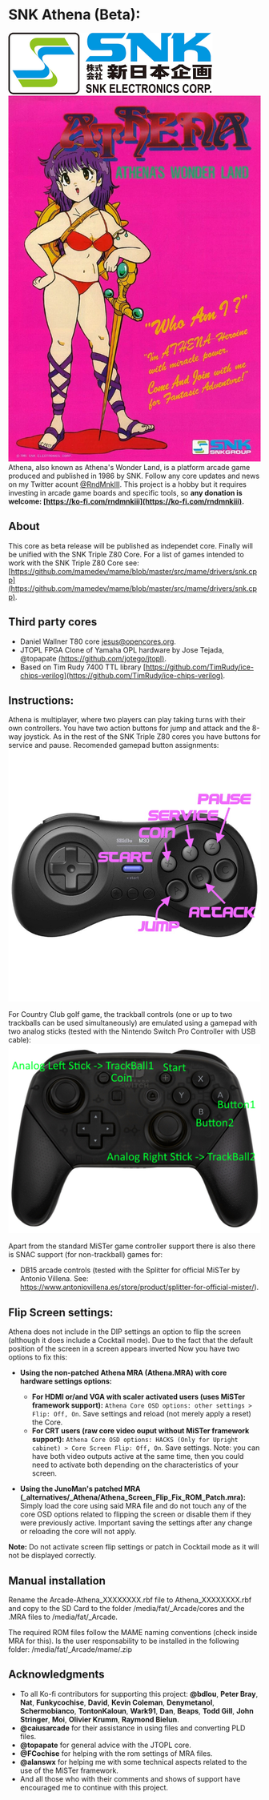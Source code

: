 # SNK Athena (Beta):
![SNK logo](/docs/snk_corp_logo.png)
![Game Flyer](/docs/Athena_flyer.png)
Athena, also known as Athena's Wonder Land, is a platform arcade game produced and published in 1986 by SNK.
Follow any core updates and news on my Twitter acount [@RndMnkIII](https://twitter.com/RndMnkIII). This project is a hobby but it requires investing in arcade game boards and specific tools, so **any donation is welcome: [https://ko-fi.com/rndmnkiii](https://ko-fi.com/rndmnkiii).**

## About
This core as beta release will be published as independet core. Finally will be unified with the SNK Triple Z80 Core. For a list of games intended to work with the SNK Triple Z80 Core see:
[https://github.com/mamedev/mame/blob/master/src/mame/drivers/snk.cpp](https://github.com/mamedev/mame/blob/master/src/mame/drivers/snk.cpp).  

## Third party cores
* Daniel Wallner T80 core [jesus@opencores.org](https://opencores.org/projects/t80).
* JTOPL FPGA Clone of Yamaha OPL hardware by Jose Tejada, @topapate [(https://github.com/jotego/jtopl)](https://github.com/jotego/jtopl).
* Based on Tim Rudy 7400 TTL library [https://github.com/TimRudy/ice-chips-verilog](https://github.com/TimRudy/ice-chips-verilog).

## Instructions:
Athena is multiplayer, where two players can play taking turns with their own controllers. You have two action buttons for jump and attack and the 8-way joystick. As in the rest of the SNK Triple Z80 cores you have buttons for service and pause. Recomended gamepad button assignments:
![gamepad buttons](/docs/Athena_btn_map.jpg)


For Country Club golf game, the trackball controls (one or up to two trackballs can be used simultaneously) are emulated using a gamepad with two analog sticks (tested with the Nintendo Switch Pro Controller with USB cable):
![analog controls](/docs/Country_Club_controls.png)

Apart from the standard MiSTer game controller support there is also there is SNAC support (for non-trackball) games for:
* DB15 arcade controls (tested with the Splitter for official MiSTer by Antonio Villena. See: https://www.antoniovillena.es/store/product/splitter-for-official-mister/).

## Flip Screen settings:
Athena does not include in the DIP settings an option to flip the screen (although it does include a Cocktail mode). Due to the fact that the default position of the screen in a screen appears inverted
Now you have two options to fix this:
* **Using the non-patched Athena MRA (Athena.MRA) with core hardware settings options:**
	* **For HDMI or/and VGA with scaler activated users (uses MiSTer framework support):** `Athena Core OSD options: other settings > Flip: Off, On`. Save settings and reload (not merely apply a reset) the Core.
	* **For CRT users (raw core video ouput without MiSTer framework support):** `Athena Core OSD options: HACKS (Only for Upright cabinet) > Core Screen Flip: Off, On`. Save settings.
	Note: you can have both video outputs active at the same time, then you could need to activate both depending on the characteristics of your screen.

* **Using the JunoMan's patched MRA (_alternatives/_Athena/Athena_Screen_Flip_Fix_ROM_Patch.mra):**
Simply load the core using said MRA file and do not touch any of the core OSD options related to flipping the screen or disable them if they were previously active. Important saving the settings after any change or reloading the core will not apply.

**Note:** Do not activate screen flip settings or patch in Cocktail mode as it will not be displayed correctly.

## Manual installation
Rename the Arcade-Athena_XXXXXXXX.rbf file to Athena_XXXXXXXX.rbf and copy to the SD Card to the folder  /media/fat/_Arcade/cores and the .MRA files to /media/fat/_Arcade.

The required ROM files follow the MAME naming conventions (check inside MRA for this). Is the user responsability to be installed in the following folder:
/media/fat/_Arcade/mame/<mame rom>.zip

## Acknowledgments
* To all Ko-fi contributors for supporting this project: __@bdlou__, __Peter Bray__, __Nat__, __Funkycochise__, __David__, __Kevin Coleman__, __Denymetanol__, __Schermobianco__, __TontonKaloun__, __Wark91__, __Dan__, __Beaps__, __Todd Gill__, __John Stringer__, __Moi__, __Olivier Krumm__, __Raymond Bielun__.
* __@caiusarcade__ for their assistance in using files and converting PLD files.
* __@topapate__ for general advice with the JTOPL core.
* __@FCochise__ for helping with the rom settings of MRA files.
* __@alanswx__ for helping me with some technical aspects related to the use of the MiSTer framework.
* And all those who with their comments and shows of support have encouraged me to continue with this project.


